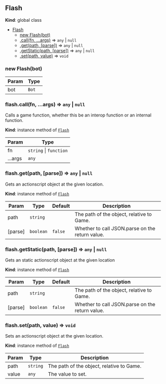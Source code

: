 <a name="Flash"></a>

## Flash
**Kind**: global class  

* [Flash](#Flash)
    * [new Flash(bot)](#new_Flash_new)
    * [.call(fn, ...args)](#Flash+call) ⇒ <code>any</code> \| <code>null</code>
    * [.get(path, [parse])](#Flash+get) ⇒ <code>any</code> \| <code>null</code>
    * [.getStatic(path, [parse])](#Flash+getStatic) ⇒ <code>any</code> \| <code>null</code>
    * [.set(path, value)](#Flash+set) ⇒ <code>void</code>

<a name="new_Flash_new"></a>

### new Flash(bot)

| Param | Type |
| --- | --- |
| bot | <code>Bot</code> | 

<a name="Flash+call"></a>

### flash.call(fn, ...args) ⇒ <code>any</code> \| <code>null</code>
Calls a game function, whether this be an interop function or an internal function.

**Kind**: instance method of [<code>Flash</code>](#Flash)  

| Param | Type |
| --- | --- |
| fn | <code>string</code> \| <code>function</code> | 
| ...args | <code>any</code> | 

<a name="Flash+get"></a>

### flash.get(path, [parse]) ⇒ <code>any</code> \| <code>null</code>
Gets an actionscript object at the given location.

**Kind**: instance method of [<code>Flash</code>](#Flash)  

| Param | Type | Default | Description |
| --- | --- | --- | --- |
| path | <code>string</code> |  | The path of the object, relative to Game. |
| [parse] | <code>boolean</code> | <code>false</code> | Whether to call JSON.parse on the return value. |

<a name="Flash+getStatic"></a>

### flash.getStatic(path, [parse]) ⇒ <code>any</code> \| <code>null</code>
Gets an static actionscript object at the given location

**Kind**: instance method of [<code>Flash</code>](#Flash)  

| Param | Type | Default | Description |
| --- | --- | --- | --- |
| path | <code>string</code> |  | The path of the object, relative to Game. |
| [parse] | <code>boolean</code> | <code>false</code> | Whether to call JSON.parse on the return value. |

<a name="Flash+set"></a>

### flash.set(path, value) ⇒ <code>void</code>
Sets an actionscript object at the given location.

**Kind**: instance method of [<code>Flash</code>](#Flash)  

| Param | Type | Description |
| --- | --- | --- |
| path | <code>string</code> | The path of the object, relative to Game. |
| value | <code>any</code> | The value to set. |

